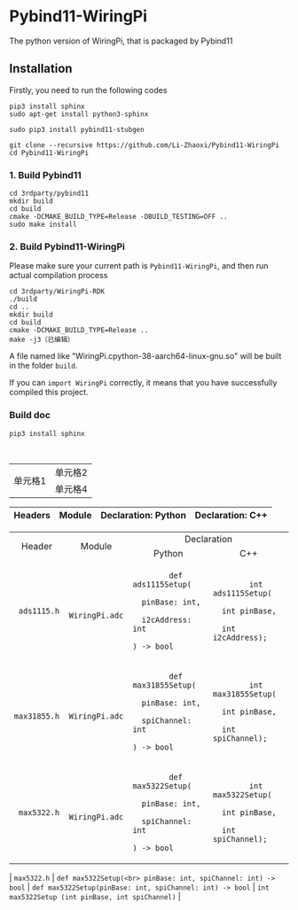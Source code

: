 # Pybind11-WiringPi
The python version of WiringPi, that is packaged by Pybind11


## Installation

Firstly, you need to run the following codes
```
pip3 install sphinx
sudo apt-get install python3-sphinx

sudo pip3 install pybind11-stubgen

git clone --recursive https://github.com/Li-Zhaoxi/Pybind11-WiringPi
cd Pybind11-WiringPi
```

### 1. Build Pybind11

```
cd 3rdparty/pybind11
mkdir build
cd build
cmake -DCMAKE_BUILD_TYPE=Release -DBUILD_TESTING=OFF ..
sudo make install
```


### 2. Build Pybind11-WiringPi

Please make sure your current path is `Pybind11-WiringPi`, and then run actual compilation process

```
cd 3rdparty/WiringPi-RDK
./build
cd ..
mkdir build 
cd build
cmake -DCMAKE_BUILD_TYPE=Release ..
make -j3（已编辑）
```

A file named like "WiringPi.cpython-38-aarch64-linux-gnu.so" will be built in the folder `build`.

If you can `import WiringPi` correctly,  it means that you have successfully compiled this project.


### Build doc

```
pip3 install sphinx
```
<table>
	<tr>
		<td  rowspan = "2"> 单元格1 </td>
		<td> 单元格2 </td>
	</tr>
	<tr>
		<td> 单元格4 </td>
	</tr>
​</table>

| Headers | Module | Declaration: Python | Declaration: C++ |
|:-------:|:-------:|:-------:|:-------:|



<table>
	<tr align = "center">
    <td  rowspan = "2"> Header </td>
    <td  rowspan = "2"> Module </td>
		<td  colspan = "2"> Declaration </td>
	</tr>
  <tr align = "center">
    <td> Python </td>
    <td> C++ </td>
	</tr>
  <tr align = "center">
    <td> <code> ads1115.h</code></td>
    <td> <code> WiringPi.adc</code></td>
    <td align = "left"> 
      <code> 
        def ads1115Setup(
        <br>&nbsp;&nbsp;pinBase: int, 
        <br>&nbsp;&nbsp;i2cAddress: int
        <br>) -> bool
      </code>
    </td>
    <td align = "left"> 
      <code> 
        int ads1115Setup(
        <br>&nbsp;&nbsp;int pinBase, 
        <br>&nbsp;&nbsp;int i2cAddress);
      </code>
    </td>
  </tr>
  <tr align = "center">
    <td> <code> max31855.h</code></td>
    <td> <code> WiringPi.adc</code></td>
    <td align = "left"> 
      <code> 
        def max31855Setup(
        <br>&nbsp;&nbsp;pinBase: int, 
        <br>&nbsp;&nbsp;spiChannel: int
        <br>) -> bool
      </code>
    </td>
    <td align = "left"> 
      <code> 
        int max31855Setup(
        <br>&nbsp;&nbsp;int pinBase, 
        <br>&nbsp;&nbsp;int spiChannel);
      </code>
    </td>
  </tr>
  <tr align = "center">
    <td> <code> max5322.h</code></td>
    <td> <code> WiringPi.adc</code></td>
    <td align = "left"> 
      <code> 
        def max5322Setup(
        <br>&nbsp;&nbsp;pinBase: int, 
        <br>&nbsp;&nbsp;spiChannel: int
        <br>) -> bool
      </code>
    </td>
    <td align = "left"> 
      <code> 
        int max5322Setup(
        <br>&nbsp;&nbsp;int pinBase, 
        <br>&nbsp;&nbsp;int spiChannel);
      </code>
    </td>
  </tr>

</table>

| `max5322.h` | ```def max5322Setup(<br> pinBase: int, spiChannel: int) -> bool``` | `def max5322Setup(pinBase: int, spiChannel: int) -> bool` | `int max5322Setup (int pinBase, int spiChannel)` |